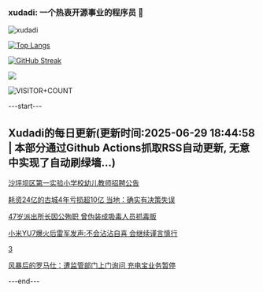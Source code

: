 ### xudadi: 一个热衷开源事业的程序员 👋

![xudadi](https://github-readme-stats-git-masterorgs-github-readme-stats-team.vercel.app/api?username=xudadi)

[![Top Langs](https://github-readme-stats.vercel.app/api/top-langs/?username=xudadi)](https://github.com/anuraghazra/github-readme-stats)

[![GitHub Streak](https://streak-stats.demolab.com?user=xudadi&locale=zh_Hans)](https://git.io/streak-stats)

![](https://raw.githubusercontent.com/xudadi/xudadi/main/assets/github-contribution-grid-snake.svg)

![VISITOR+COUNT](https://komarev.com/ghpvc/?username=xudadi&label=VISITOR+COUNT)


---start---

## Xudadi的每日更新(更新时间:2025-06-29 18:44:58 | 本部分通过Github Actions抓取RSS自动更新, 无意中实现了自动刷绿墙...)

[沙坪坝区第一实验小学校幼儿教师招聘公告](https://www.gongkaoleida.com/article/2479148)

[耗资24亿的古城4年亏损超10亿 当地：确实有决策失误](https://m.163.com/news/article/K34D6QUG055040N3.html)

[47岁派出所长因公殉职 曾伪装成吸毒人员抓毒贩](https://m.163.com/news/article/K35SDNN1051492T3.html)

[小米YU7爆火后雷军发声:不会沾沾自喜 会继续谨言慎行](https://m.163.com/news/article/K35LHSGG0512B07B.html)

[3](https://m.163.com/touch/news/sub/domestic)

[风暴后的罗马仕：遭监管部门上门询问 充电宝业务暂停](https://m.163.com/news/article/K34RKBNV05198R91.html)

---end---
